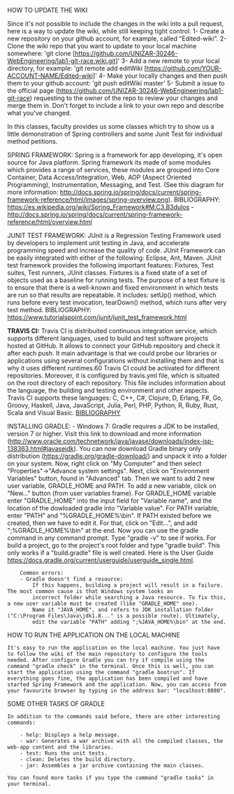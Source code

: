 HOW TO UPDATE THE WIKI

Since it's not possible to include the changes in the wiki into a pull request, here is a way to update the wiki, while still keeping tight control.
1- Create a new repository on your github account, for example, called "Edited-wiki".
2- Clone the wiki repo that you want to update to your local machine somewhere: 'git clone [https://github.com/UNIZAR-30246-WebEngineering/lab1-git-race.wiki.git]'
3- Add a new remote to your local directory, for example: 'git remote add editWiki [https://github.com/YOUR-ACCOUNT-NAME/Edited-wiki]'
4- Make your locally changes and then push them to your github account: 'git push editWiki master'
5-  Submit a issue to the official page (https://github.com/UNIZAR-30246-WebEngineering/lab1-git-race) requesting to the owner of the repo to review your changes and merge them in. Don't forget to include a link to your own repo and describe what you've changed.

In this classes, faculty provides us some classes which try to show us a little demonstration of Spring controllers and some Junit Test for individual method petitions.

SPRING FRAMEWORK:
	Spring is a framework for app developing, it's open source for Java platform.
	Spring framework its made of some modules which provides a range of services, these modules are grouped into Core Container, Data Access/Integration, Web, AOP (Aspect Oriented Programming), Instrumentation, Messaging, and Test.
	(See this diagram for more information: http://docs.spring.io/spring/docs/current/spring-framework-reference/html/images/spring-overview.png).
BIBLIOGRAPHY: https://es.wikipedia.org/wiki/Spring_Framework#M.C3.B3dulos - http://docs.spring.io/spring/docs/current/spring-framework-reference/html/overview.html

JUNIT TEST FRAMEWORK:
	JUnit is a Regression Testing Framework used by developers to implement unit testing in Java, and accelerate programming speed and increase the quality of code. JUnit Framework can be easily integrated with either of the following: Eclipse, Ant, Maven. JUnit test framework provides the following important features: Fixtures, Test suites, Test runners, JUnit classes. Fixtures is a fixed state of a set of objects used as a baseline for running tests. The purpose of a test fixture is to ensure that there is a well-known and fixed environment in which tests are run so that results are repeatable. It includes: setUp() method, which runs before every test invocation, tearDown() method, which runs after very test method.
BIBLIOGRAPHY: https://www.tutorialspoint.com/junit/junit_test_framework.html

**TRAVIS CI:**
	Travis CI is distribuited continuous integration service, which supports different languages, used to build and test software projects hosted at GitHub. It allows to connect your GitHub repository and check it after each push. It main advantage is that we could probe our libraries or applications using several configurations without installing them and that is why it uses different runtimes.60
	Travis CI could be activated for different repositories. Moreover, it is configured by travis.yml file, which is situated on the root directory of each repository. This file includes information about the language, the building and testing environment and other aspects.
	Travis CI supports these languages: C, C++, C#, Clojure, D, Erlang, F#, Go, Groovy, Haskell, Java, JavaScript, Julia, Perl, PHP, Python, R, Ruby, Rust, Scala and Visual Basic.
[BIBLIOGRAPHY](https://en.wikipedia.org/wiki/Travis_CI)

INSTALLING GRADLE:
	- Windows 7: Gradle requires a JDK to be installed, version 7 or higher. Visit this link to download and more information
		(http://www.oracle.com/technetwork/java/javase/downloads/index-jsp-138363.html#javasejdk).
		You can now download Gradle binary only	distribution (https://gradle.org/gradle-download/) and unpack it into a folder on your system.
		Now, right click on "My Computer" and then select "Properties"->"Advance system settings". Next, click on "Environment Variables"
		button, found in "Advanced" tab. Then we want to add 2 new user variable, GRADLE_HOME and PATH. To add a new variable, click on "New..."
		button (from user variables frame).	For GRADLE_HOME variable enter "GRADLE_HOME" into	the input field for "Variable name", and the location
		of the dowloaded gradle into "Variable value". For PATH variable, enter "PATH" and "%GRADLE_HOME%\bin". If PATH existed before we created,
		then we have to edit it. For that, click on "Edit...", and add ";%GRADLE_HOME%\bin" at the end.
		Now you can use the gradle command in any command prompt. Type "gradle -v" to see if works. For build a project, go to the project's
		root folder and type "gradle build". This only works if a "build.gradle" file is well created. Here is the User Guide
		https://docs.gradle.org/current/userguide/userguide_single.html.
		
		Common errors: 
		- Gradle doesn't find a resource:
			If this happens, building a project will result in a failure. The most common cause is that Windows system looks an
			incorrect folder while searching a Java resource. To fix this, a new user variable must be created (like "GRADLE_HOME" one).
			Name it "JAVA_HOME", and refers to JDK installation folder ("C:\Program Files\Java\jdk1.8..." is a possible route). Ultimately,
			edit the variable "PATH" adding ";%JAVA_HOME%\bin" at the end.

HOW TO RUN THE APPLICATION ON THE LOCAL MACHINE

	It's easy to run the application on the local machine. You just have to follow the wiki of the main repository to configure the tools needed. After configure Gradle you can try if compile using the command "gradle check" in the terminal. Once this is well, you can start the application using the command "gradle bootrun". If everything goes fine, the application has been compiled and have started Spring Framework and the application. Now, you can access from your favourite browser by typing in the address bar: "localhost:8080".

SOME OTHER TASKS OF GRADLE 

	In addition to the commands said before, there are other interesting commands:

		- help: Displays a help message.
		- war: Generates a war archive with all the compiled classes, the web-app content and the libraries.
		- test: Runs the unit tests.
		- clean: Deletes the build directory.
		- jar: Assembles a jar archive containing the main classes.

	You can found more tasks if you type the command "gradle tasks" in your terminal.

